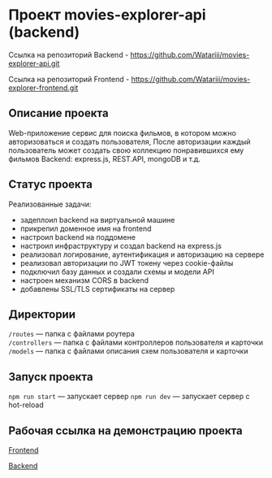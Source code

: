 # Проект movies-explorer-api (backend)


Ссылка на репозиторий Backend  - https://github.com/Watariii/movies-explorer-api.git

Ссылка на репозиторий Frontend - https://github.com/Watariii/movies-explorer-frontend.git

## Описание проекта

Web-приложение сервис для поиска фильмов, в котором можно авторизоваться и создать пользователя, После авторизации каждый пользователь может создать свою коллекцию понравившихся ему фильмов
Backend: express.js, REST.API, mongoDB и т.д.

## Статус проекта

Реализованные задачи:
- задеплоил backend на виртуальной машине 
- прикрепил доменное имя на frontend 
- настроил backend на поддомене 
- настроил инфраструктуру и создал backend на express.js 
- реализовал логирование, аутентификация и авторизацию на сервере 
- реализовал авторизации по JWT токену через cookie-файлы 
- подключил базу данных и создали схемы и модели API 
- настроен механизм CORS в backend 
- добавлены SSL/TLS сертификаты на сервер 

## Директории

`/routes` — папка с файлами роутера  
`/controllers` — папка с файлами контроллеров пользователя и карточки   
`/models` — папка с файлами описания схем пользователя и карточки  
  
## Запуск проекта

`npm run start` — запускает сервер 
`npm run dev` — запускает сервер с hot-reload

## Рабочая ссылка на демонстрацию проекта

[Frontend](https://movies-explorer.sukhov-nikita.ru/)

[Backend](https://api.movies-explorer.sukhov-nikita.ru/)

